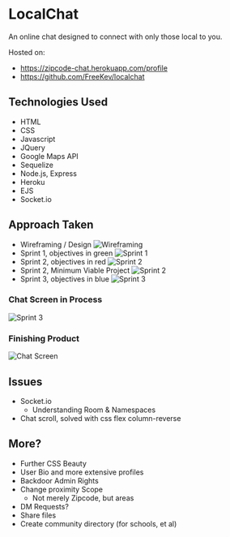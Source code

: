 # LocalChat
An online chat designed to connect with only those local to you.

Hosted on:
* https://zipcode-chat.herokuapp.com/profile
* https://github.com/FreeKev/localchat

## Technologies Used
* HTML
* CSS
* Javascript
* JQuery
* Google Maps API
* Sequelize
* Node.js, Express
* Heroku
* EJS
* Socket.io

## Approach Taken
* Wireframing / Design
![Wireframing](https://freekev.github.io/Cloud/assets/localchat/00.png)
* Sprint 1, objectives in green
![Sprint 1](https://freekev.github.io/Cloud/assets/localchat/02.png)
* Sprint 2, objectives in red
![Sprint 2](https://freekev.github.io/Cloud/assets/localchat/03.png)
* Sprint 2, Minimum Viable Project
![Sprint 2](https://freekev.github.io/Cloud/assets/localchat/04.png)
* Sprint 3, objectives in blue
![Sprint 3](https://freekev.github.io/Cloud/assets/localchat/09.png)

### Chat Screen in Process
![Sprint 3](https://freekev.github.io/Cloud/assets/localchat/07.png)

### Finishing Product
![Chat Screen](https://freekev.github.io/Cloud/assets/localchat/chat.png)

## Issues
* Socket.io
  - Understanding Room & Namespaces
* Chat scroll, solved with css flex column-reverse

## More?
* Further CSS Beauty
* User Bio and more extensive profiles
* Backdoor Admin Rights
* Change proximity Scope
  - Not merely Zipcode, but areas
* DM Requests?
* Share files
* Create community directory (for schools, et al)
